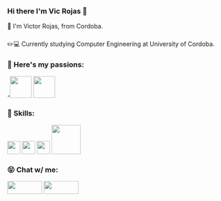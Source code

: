 ### Hi there I'm Vic Rojas 👋
📍 I'm Victor Rojas, from Cordoba.
### 
✏️💻 Currently studying Computer Engineering at University of Cordoba.



### 🥰 Here's my passions:
-<img src ="https://user-images.githubusercontent.com/71811865/137821760-873fb295-6a59-4689-b949-768a89e54ff5.gif" width="50" height = "50">               <img src ="https://user-images.githubusercontent.com/71811865/137820352-87435d5e-7d02-4efd-b0f1-441070267872.gif" width="50" height = "50"> 


### 🚀 Skills:
  <img src="https://user-images.githubusercontent.com/71811865/137821057-d4866a0c-6537-4798-b281-39daafb1c23a.png" width ="30" height="30">   <img src = "https://user-images.githubusercontent.com/71811865/137821873-aa46e041-ede5-408c-aea6-2aa7ba4cb03c.png" width ="30" height = "30">   <img src = "https://user-images.githubusercontent.com/71811865/137822136-f1c9dc71-f3c2-4898-accd-2d5c20e371d8.png" width = "30" heigh = "30">   <img src = "https://user-images.githubusercontent.com/71811865/137823383-7ba547d4-13d2-4937-b349-17e592cb57dc.png" width = "67" heigh = "30">


### 😝 Chat w/ me:

[<img src="https://user-images.githubusercontent.com/71811865/137822599-2c4269b8-d5a4-4344-a0a6-f8ba5183caed.png" width ="80" height = "30" />](https://twitter.com/BlackSymb) [<img src="https://user-images.githubusercontent.com/71811865/137822956-c0720ac0-9eab-4b63-879b-0fd8da5d6a09.jpg" width ="80" height = "30" />](https://www.instagram.com/victorrojass__/)


<!--
**Victorrojass/Victorrojass** is a ✨ _special_ ✨ repository because its `README.md` (this file) appears on your GitHub profile.

Here are some ideas to get you started:

- 🔭 I’m currently working on ...
- 🌱 I’m currently learning ...
- 👯 I’m looking to collaborate on ...
- 🤔 I’m looking for help with ...
- 💬 Ask me about ...
- 📫 How to reach me: ...
- 😄 Pronouns: ...
- ⚡ Fun fact: ...
-->
